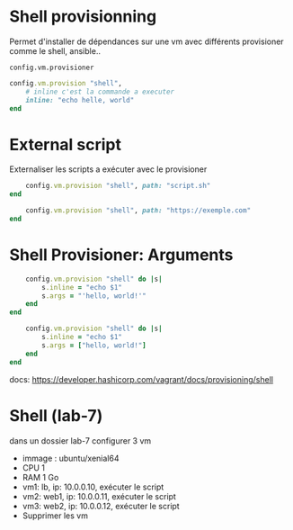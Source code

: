 # Shell provisionning

Permet d'installer de dépendances sur une vm avec différents provisioner comme le shell, ansible..

```shell
config.vm.provisioner
```

```ruby
config.vm.provision "shell",
    # inline c'est la commande a executer
    inline: "echo helle, world"
end
```

# External script

Externaliser les scripts a exécuter avec le provisioner

```ruby
    config.vm.provision "shell", path: "script.sh"
end
```

```ruby
    config.vm.provision "shell", path: "https://exemple.com"
end
```

# Shell Provisioner: Arguments

```ruby
    config.vm.provision "shell" do |s|
        s.inline = "echo $1"
        s.args = "'hello, world!'"
    end
end
```

```ruby
    config.vm.provision "shell" do |s|
        s.inline = "echo $1"
        s.args = ["hello, world!"]
    end
end
```

docs: https://developer.hashicorp.com/vagrant/docs/provisioning/shell

# Shell (lab-7)

dans un dossier lab-7 configurer 3 vm

- immage : ubuntu/xenial64
- CPU 1
- RAM 1 Go
- vm1: lb, ip: 10.0.0.10, exécuter le script
- vm2: web1, ip: 10.0.0.11, exécuter le script
- vm3: web2, ip: 10.0.0.12, exécuter le script
- Supprimer les vm
